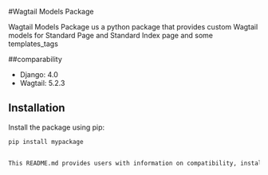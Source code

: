 #Wagtail Models Package


Wagtail Models Package us a python package that provides custom Wagtail models for Standard Page and Standard Index page and some templates_tags

##comparability

- Django: 4.0
- Wagtail: 5.2.3

## Installation

Install the package using pip:

```bash
pip install mypackage


This README.md provides users with information on compatibility, installation, and usage of your package, including specific details for Django and Wagtail versions. Adjust the content based on your actual package structure and usage.
